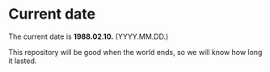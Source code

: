 # Current date

The current date is **1988.02.10.** (YYYY.MM.DD.)

This repository will be good when the world ends, so we will know how long it lasted.